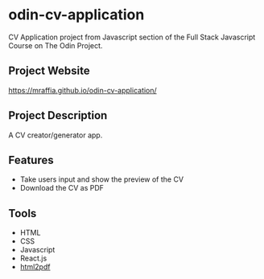 # odin-cv-application
CV Application project from Javascript section of the Full Stack Javascript Course on The Odin Project.

## Project Website
https://mraffia.github.io/odin-cv-application/

## Project Description
A CV creator/generator app.

## Features
- Take users input and show the preview of the CV
- Download the CV as PDF

## Tools
- HTML
- CSS
- Javascript
- React.js
- [html2pdf](https://www.npmjs.com/package/html-to-pdf-js)
